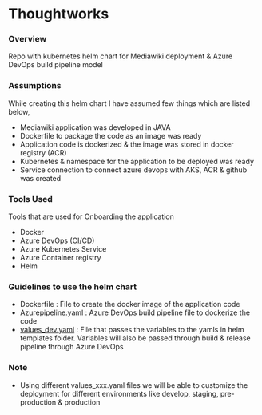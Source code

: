 # Thoughtworks

### Overview
Repo with kubernetes helm chart for Mediawiki deployment & Azure DevOps build pipeline model

### Assumptions
While creating this helm chart I have assumed few things which are listed below,
 - Mediawiki application was developed in JAVA
 - Dockerfile to package the code as an image was ready
 - Application code is dockerized & the image was stored in docker registry (ACR)
 - Kubernetes & namespace for the application to be deployed was ready
 - Service connection to connect azure devops with AKS, ACR & github was created

### Tools Used
Tools that are used for Onboarding the application
 - Docker
 - Azure DevOps (CI/CD)
 - Azure Kubernetes Service
 - Azure Container registry
 - Helm

### Guidelines to use the helm chart
 - Dockerfile : File to create the docker image of the application code
 - Azurepipeline.yaml : Azure DevOps build pipeline file to dockerize the code
 - [values_dev.yaml](./mediawiki/helm/values_dev.yaml) : File that passes the variables to the yamls in helm templates folder. Variables will also be passed through build & release pipeline through Azure DevOps


### Note 
 - Using different values_xxx.yaml files we will be able to customize the deployment for different environments like develop, staging, pre-production & production
